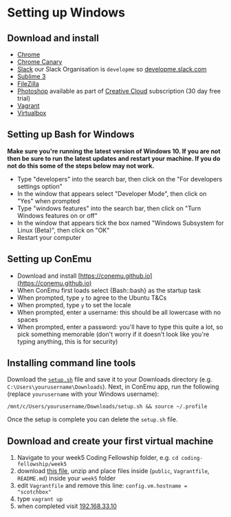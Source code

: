 # Setting up Windows

## Download and install

- [Chrome](https://www.google.co.uk/chrome/browser/desktop/index.html)
- [Chrome Canary](https://www.google.co.uk/chrome/browser/canary.html)
- [Slack](https://slack.com/) our Slack Organisation is `developme` so [developme.slack.com](https://developme.slack.com/)
- [Sublime 3](https://www.sublimetext.com/3)
- [FileZilla](https://filezilla-project.org/download.php?show_all=1)
- [Photoshop](http://www.adobe.com/uk/products/photoshop.html) available as part of [Creative Cloud](https://creative.adobe.com/products/download/creative-cloud) subscription (30 day free trial)
- [Vagrant](https://www.vagrantup.com/)
- [Virtualbox](https://www.virtualbox.org/)


## Setting up Bash for Windows 

**Make sure you're running the latest version of Windows 10. If you are not then be sure to run the latest updates and restart your machine. If you do not do this some of the steps below may not work.**

- Type "developers" into the search bar, then click on the "For developers settings option"
- In the window that appears select "Developer Mode", then click on "Yes" when prompted
- Type "windows features" into the search bar, then click on "Turn Windows features on or off"
- In the window that appears tick the box named "Windows Subsystem for Linux (Beta)", then click on "OK"
- Restart your computer

## Setting up ConEmu 

- Download and install [https://conemu.github.io](https://conemu.github.io)
- When ConEmu first loads select {Bash::bash} as the startup task
- When prompted, type `y` to agree to the Ubuntu T&Cs
- When prompted, type `y` to set the locale
- When prompted, enter a username: this should be all lowercase with no spaces
- When prompted, enter a password: you'll have to type this quite a lot, so pick something memorable (don't worry if it doesn't look like you're typing anything, this is for security)


## Installing command line tools

Download the [`setup.sh`](https://raw.githubusercontent.com/develop-me/setup/master/windows/setup.sh) file and save it to your Downloads directory (e.g. `C:\Users\yourusername\Downloads`). Next, in ConEmu app, run the following (replace `yourusername` with your Windows username):

```
/mnt/c/Users/yourusername/Downloads/setup.sh && source ~/.profile
```

Once the setup is complete you can delete the `setup.sh` file.

## Download and create your first virtual machine

1. Navigate to your week5 Coding Fellowship folder, e.g. `cd coding-fellowship/week5`
2. download [this file](https://github.com/scotch-io/scotch-box/archive/master.zip), unzip and place files inside (`public`, `Vagrantfile`, `README.md`) inside your `week5` folder
3. edit `Vagrantfile` and remove this line: `config.vm.hostname = "scotchbox"`
4. type `vagrant up`
5. when completed visit [192.168.33.10](http://192.168.33.10/)
